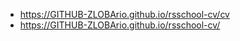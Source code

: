 - https://GITHUB-ZLOBArio.github.io/rsschool-cv/cv
- https://GITHUB-ZLOBArio.github.io/rsschool-cv/
